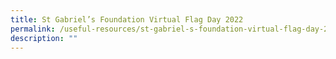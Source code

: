 ```yaml
---
title: St Gabriel’s Foundation Virtual Flag Day 2022
permalink: /useful-resources/st-gabriel-s-foundation-virtual-flag-day-2022/
description: ""
---
```

